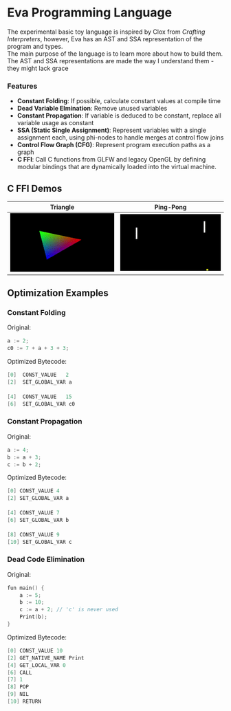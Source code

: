 # Eva Programming Language

The experimental basic toy language is inspired by Clox from *Crafting Interpreters*, however, Eva has an AST and SSA representation of the program and types.  
The main purpose of the language is to learn more about how to build them.
The AST and SSA representations are made the way I understand them - they might lack grace 

### Features
- **Constant Folding**: If possible, calculate constant values at compile time
- **Dead Variable Elmination**: Remove unused variables
- **Constant Propagation**: If variable is deduced to be constant, replace all variable usage as constant
- **SSA (Static Single Assignment)**: Represent variables with a single assignment each, using phi-nodes to handle merges at control flow joins
- **Control Flow Graph (CFG)**: Represent program execution paths as a graph
- **C FFI**: Call C functions from GLFW and legacy OpenGL by defining modular bindings that are dynamically loaded into the virtual machine.

## C FFI Demos

| Triangle | Ping-Pong |
|----------|-----------|
| ![](./demos/render_triangle/render_triangle.gif) | ![](./demos/ping_pong/ping_pong.gif) |

## Optimization Examples

### Constant Folding

Original:
```cpp
a := 2;
c0 := 7 + a + 3 + 3;
```

Optimized Bytecode:
```cpp
[0]  CONST_VALUE   2
[2]  SET_GLOBAL_VAR a

[4]  CONST_VALUE   15
[6]  SET_GLOBAL_VAR c0
```

### Constant Propagation

Original:
```cpp
a := 4;
b := a + 3;
c := b + 2;
```

Optimized Bytecode:
```cpp
[0] CONST_VALUE 4
[2] SET_GLOBAL_VAR a

[4] CONST_VALUE 7
[6] SET_GLOBAL_VAR b

[8] CONST_VALUE 9
[10] SET_GLOBAL_VAR c
```

### Dead Code Elimination

Original:
```cpp
fun main() {
    a := 5;
    b := 10;
    c := a + 2; // 'c' is never used
    Print(b);
}
```

Optimized Bytecode:
```cpp
[0] CONST_VALUE 10
[2] GET_NATIVE_NAME Print
[4] GET_LOCAL_VAR 0
[6] CALL
[7] 1
[8] POP
[9] NIL
[10] RETURN
```



